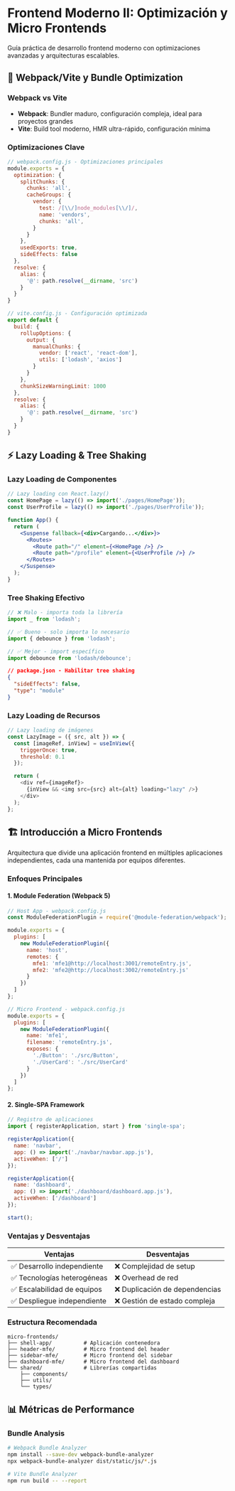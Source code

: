 # Frontend Moderno II: Optimización y Micro Frontends


Guía práctica de desarrollo frontend moderno con optimizaciones avanzadas y arquitecturas escalables.

## 🚀 Webpack/Vite y Bundle Optimization

### Webpack vs Vite
- **Webpack**: Bundler maduro, configuración compleja, ideal para proyectos grandes
- **Vite**: Build tool moderno, HMR ultra-rápido, configuración mínima

### Optimizaciones Clave

```javascript
// webpack.config.js - Optimizaciones principales
module.exports = {
  optimization: {
    splitChunks: {
      chunks: 'all',
      cacheGroups: {
        vendor: {
          test: /[\\/]node_modules[\\/]/,
          name: 'vendors',
          chunks: 'all',
        }
      }
    },
    usedExports: true,
    sideEffects: false
  },
  resolve: {
    alias: {
      '@': path.resolve(__dirname, 'src')
    }
  }
}
```

```javascript
// vite.config.js - Configuración optimizada
export default {
  build: {
    rollupOptions: {
      output: {
        manualChunks: {
          vendor: ['react', 'react-dom'],
          utils: ['lodash', 'axios']
        }
      }
    },
    chunkSizeWarningLimit: 1000
  },
  resolve: {
    alias: {
      '@': path.resolve(__dirname, 'src')
    }
  }
}
```

## ⚡ Lazy Loading & Tree Shaking

### Lazy Loading de Componentes

```jsx
// Lazy loading con React.lazy()
const HomePage = lazy(() => import('./pages/HomePage'));
const UserProfile = lazy(() => import('./pages/UserProfile'));

function App() {
  return (
    <Suspense fallback={<div>Cargando...</div>}>
      <Routes>
        <Route path="/" element={<HomePage />} />
        <Route path="/profile" element={<UserProfile />} />
      </Routes>
    </Suspense>
  );
}
```

### Tree Shaking Efectivo

```javascript
// ❌ Malo - importa toda la librería
import _ from 'lodash';

// ✅ Bueno - solo importa lo necesario
import { debounce } from 'lodash';

// ✅ Mejor - import específico
import debounce from 'lodash/debounce';
```

```json
// package.json - Habilitar tree shaking
{
  "sideEffects": false,
  "type": "module"
}
```

### Lazy Loading de Recursos

```javascript
// Lazy loading de imágenes
const LazyImage = ({ src, alt }) => {
  const [imageRef, inView] = useInView({
    triggerOnce: true,
    threshold: 0.1
  });

  return (
    <div ref={imageRef}>
      {inView && <img src={src} alt={alt} loading="lazy" />}
    </div>
  );
};
```

## 🏗️ Introducción a Micro Frontends

Arquitectura que divide una aplicación frontend en múltiples aplicaciones independientes, cada una mantenida por equipos diferentes.

### Enfoques Principales

#### 1. Module Federation (Webpack 5)

```javascript
// Host App - webpack.config.js
const ModuleFederationPlugin = require('@module-federation/webpack');

module.exports = {
  plugins: [
    new ModuleFederationPlugin({
      name: 'host',
      remotes: {
        mfe1: 'mfe1@http://localhost:3001/remoteEntry.js',
        mfe2: 'mfe2@http://localhost:3002/remoteEntry.js'
      }
    })
  ]
};
```

```javascript
// Micro Frontend - webpack.config.js
module.exports = {
  plugins: [
    new ModuleFederationPlugin({
      name: 'mfe1',
      filename: 'remoteEntry.js',
      exposes: {
        './Button': './src/Button',
        './UserCard': './src/UserCard'
      }
    })
  ]
};
```

#### 2. Single-SPA Framework

```javascript
// Registro de aplicaciones
import { registerApplication, start } from 'single-spa';

registerApplication({
  name: 'navbar',
  app: () => import('./navbar/navbar.app.js'),
  activeWhen: ['/']
});

registerApplication({
  name: 'dashboard',
  app: () => import('./dashboard/dashboard.app.js'),
  activeWhen: ['/dashboard']
});

start();
```

### Ventajas y Desventajas

| Ventajas | Desventajas |
|----------|-------------|
| ✅ Desarrollo independiente | ❌ Complejidad de setup |
| ✅ Tecnologías heterogéneas | ❌ Overhead de red |
| ✅ Escalabilidad de equipos | ❌ Duplicación de dependencias |
| ✅ Despliegue independiente | ❌ Gestión de estado compleja |

### Estructura Recomendada

```
micro-frontends/
├── shell-app/          # Aplicación contenedora
├── header-mfe/         # Micro frontend del header
├── sidebar-mfe/        # Micro frontend del sidebar
├── dashboard-mfe/      # Micro frontend del dashboard
└── shared/             # Librerías compartidas
    ├── components/
    ├── utils/
    └── types/
```

## 📊 Métricas de Performance

### Bundle Analysis
```bash
# Webpack Bundle Analyzer
npm install --save-dev webpack-bundle-analyzer
npx webpack-bundle-analyzer dist/static/js/*.js

# Vite Bundle Analyzer
npm run build -- --report
```

